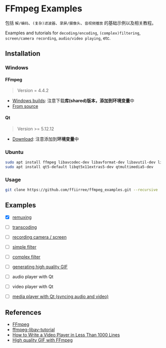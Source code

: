 # FFmpeg Examples

包括 `解/编码`、`(复杂)滤波器`、`录屏/摄像头`、`音视频播放` 的基础示例以及相关教程。

Examples and tutorials for `decoding/encoding`, `(complex)filtering`, `screen/camera recording`, `audio/video playing`, etc.

## Installation

### Windows

#### FFmpeg

> Version = 4.4.2

- [Windows builds](https://www.ffmpeg.org/download.html#build-windows): 注意下载**库(shared)**版本，添加到**环境变量**中
- [From source](/compile_on_windows.md)

#### Qt

> Version >= 5.12.12

- [Download](https://download.qt.io/archive/qt/): 注意添加到**环境变量**中

### Ubuntu

```bash
sudo apt install ffmpeg libavcodec-dev libavformat-dev libavutil-dev libavdevice-dev libswscale-dev libavfilter-dev
sudo apt install qt5-default libqt5x11extras5-dev qtmultimedia5-dev 
```

### Usage

```bash
git clone https://github.com/ffiirree/ffmpeg_examples.git --recursive
```

## Examples

- [x] [remuxing](/01_remuxing/README.md)
- [ ] [transcoding](/02_trancoding/README.md)
- [ ] [recording camera / screen](/03_recording/README.md)
- [ ] [simple filter](/04_simple_filters/README.md)
- [ ] [complex filter](/05_complex_filter/README.md)
- [ ] [generating high quality GIF](/06_gen_gif/README.md)
- [ ] audio player with Qt
- [ ] video player with Qt
- [ ] [media player with Qt (syncing audio and video)](/09_media_player/README.md)


## References

- [FFmpeg](https://ffmpeg.org/)
- [ffmpeg-libav-tutorial](https://github.com/leandromoreira/ffmpeg-libav-tutorial)
- [How to Write a Video Player in Less Than 1000 Lines](http://dranger.com/ffmpeg/)
- [High quality GIF with FFmpeg](http://blog.pkh.me/p/21-high-quality-gif-with-ffmpeg.html)